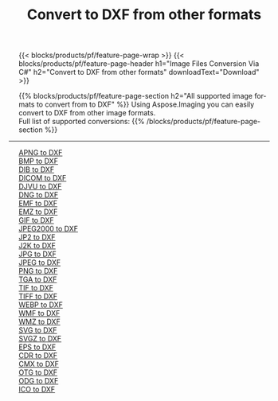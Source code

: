 ﻿---
title: Convert to DXF from other formats 
weight: 3920
url: /java/conversion/to/dxf 
lang: en
langdirlevel: 2
locales: zh-hans,ja,it,ru,de,es,fr,nl,id,lt,pl,pt,vi,tr,ko,zh-hant,ar,hi,th,sv,cs,uk,he
description: Using Aspose.Imaging you can easily convert to DXF from other formats
---

{{< blocks/products/pf/feature-page-wrap >}}
{{< blocks/products/pf/feature-page-header h1="Image Files Conversion Via C#" h2="Convert to DXF from other formats" downloadText="Download" >}}


{{% blocks/products/pf/feature-page-section  h2="All supported image formats to convert from to DXF" %}}
Using Aspose.Imaging you can easily convert to DXF from other image formats.
<br/>
Full list of supported conversions:
{{% /blocks/products/pf/feature-page-section %}}
<div class="container-fluid productfamilypage bg-gray">
    <div class="convertypes bg-gray agp-content section">
        <div class="container">
		<hr style="margin-left:-20px;"/>
		<div class="row other-converters">
		    <div class='col-md-2 other-converter remove-lp remove-rp'><a href="/imaging/java/conversion/apng-to-dxf" >APNG to DXF</a></div>
<div class='col-md-2 other-converter remove-lp remove-rp'><a href="/imaging/java/conversion/bmp-to-dxf" >BMP to DXF</a></div>
<div class='col-md-2 other-converter remove-lp remove-rp'><a href="/imaging/java/conversion/dib-to-dxf" >DIB to DXF</a></div>
<div class='col-md-2 other-converter remove-lp remove-rp'><a href="/imaging/java/conversion/dicom-to-dxf" >DICOM to DXF</a></div>
<div class='col-md-2 other-converter remove-lp remove-rp'><a href="/imaging/java/conversion/djvu-to-dxf" >DJVU to DXF</a></div>
<div class='col-md-2 other-converter remove-lp remove-rp'><a href="/imaging/java/conversion/dng-to-dxf" >DNG to DXF</a></div>
<div class='col-md-2 other-converter remove-lp remove-rp'><a href="/imaging/java/conversion/emf-to-dxf" >EMF to DXF</a></div>
<div class='col-md-2 other-converter remove-lp remove-rp'><a href="/imaging/java/conversion/emz-to-dxf" >EMZ to DXF</a></div>
<div class='col-md-2 other-converter remove-lp remove-rp'><a href="/imaging/java/conversion/gif-to-dxf" >GIF to DXF</a></div>
<div class='col-md-2 other-converter remove-lp remove-rp'><a href="/imaging/java/conversion/jpeg2000-to-dxf" >JPEG2000 to DXF</a></div>
<div class='col-md-2 other-converter remove-lp remove-rp'><a href="/imaging/java/conversion/jp2-to-dxf" >JP2 to DXF</a></div>
<div class='col-md-2 other-converter remove-lp remove-rp'><a href="/imaging/java/conversion/j2k-to-dxf" >J2K to DXF</a></div>
<div class='col-md-2 other-converter remove-lp remove-rp'><a href="/imaging/java/conversion/jpg-to-dxf" >JPG to DXF</a></div>
<div class='col-md-2 other-converter remove-lp remove-rp'><a href="/imaging/java/conversion/jpeg-to-dxf" >JPEG to DXF</a></div>
<div class='col-md-2 other-converter remove-lp remove-rp'><a href="/imaging/java/conversion/png-to-dxf" >PNG to DXF</a></div>
<div class='col-md-2 other-converter remove-lp remove-rp'><a href="/imaging/java/conversion/tga-to-dxf" >TGA to DXF</a></div>
<div class='col-md-2 other-converter remove-lp remove-rp'><a href="/imaging/java/conversion/tif-to-dxf" >TIF to DXF</a></div>
<div class='col-md-2 other-converter remove-lp remove-rp'><a href="/imaging/java/conversion/tiff-to-dxf" >TIFF to DXF</a></div>
<div class='col-md-2 other-converter remove-lp remove-rp'><a href="/imaging/java/conversion/webp-to-dxf" >WEBP to DXF</a></div>
<div class='col-md-2 other-converter remove-lp remove-rp'><a href="/imaging/java/conversion/wmf-to-dxf" >WMF to DXF</a></div>
<div class='col-md-2 other-converter remove-lp remove-rp'><a href="/imaging/java/conversion/wmz-to-dxf" >WMZ to DXF</a></div>
<div class='col-md-2 other-converter remove-lp remove-rp'><a href="/imaging/java/conversion/svg-to-dxf" >SVG to DXF</a></div>
<div class='col-md-2 other-converter remove-lp remove-rp'><a href="/imaging/java/conversion/svgz-to-dxf" >SVGZ to DXF</a></div>
<div class='col-md-2 other-converter remove-lp remove-rp'><a href="/imaging/java/conversion/eps-to-dxf" >EPS to DXF</a></div>
<div class='col-md-2 other-converter remove-lp remove-rp'><a href="/imaging/java/conversion/cdr-to-dxf" >CDR to DXF</a></div>
<div class='col-md-2 other-converter remove-lp remove-rp'><a href="/imaging/java/conversion/cmx-to-dxf" >CMX to DXF</a></div>
<div class='col-md-2 other-converter remove-lp remove-rp'><a href="/imaging/java/conversion/otg-to-dxf" >OTG to DXF</a></div>
<div class='col-md-2 other-converter remove-lp remove-rp'><a href="/imaging/java/conversion/odg-to-dxf" >ODG to DXF</a></div>
<div class='col-md-2 other-converter remove-lp remove-rp'><a href="/imaging/java/conversion/ico-to-dxf" >ICO to DXF</a></div>
                </div>
        </div>
    </div>
</div>
<br/>

